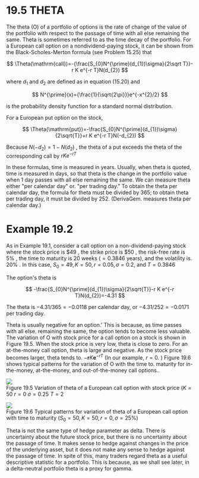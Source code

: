 # 19.5 THETA  

The theta (O) of a portfolio of options is the rate of change of the value of the portfolio with respect to the passage of time with all else remaining the same. Theta is sometimes referred to as the time decay of the portfolio. For a European call option on a nondividend-paying stock, it can be shown from the Black-Scholes-Merton formula (see Problem 15.25) that  

$$
\Theta(\mathrm{call})=-{\frac{S_{0}N^{\prime}(d_{1})\sigma}{2\sqrt T}}-r K e^{-r T}N(d_{2})
$$  

where $d_{1}$ and $d_{2}$ are defined as in equation (15.20) and  

$$
N^{\prime}(x)={\frac{1}{\sqrt{2\pi}}}e^{-x^{2}/2}
$$  

is the probability density function for a standard normal distribution.  

For a European put option on the stock,  

$$
\Theta(\mathrm{put})=-\frac{S_{0}N^{\prime}(d_{1})\sigma}{2\sqrt{T}}+r K e^{-r T}N(-d_{2})
$$  

Because $N(-d_{2})=1-N(d_{2})$ , the theta of a put exceeds the theta of the corresponding call by $r K e^{-r T}$  

In these formulas, time is measured in years. Usually, when theta is quoted, time is measured in days, so that theta is the change in the portfolio value when 1 day passes with all else remaining the same. We can measure theta either "per calendar day" or. "per trading day." To obtain the theta per calendar day, the formula for theta must be divided by 365; to obtain theta per trading day, it must be divided by 252. (DerivaGem. measures theta per calendar day.)  

# Example 19.2  

As in Example 19.1, consider a call option on a non-dividend-paying stock where the stock price is $\$49$ , the strike price is $\$50$ , the risk-free rate is $5\%$ , the time to maturity is 20 weeks $(=0.3846$ years), and the volatility is. $20\%$ . In this case, $S_{0}=49,K=50,r=0.05,\sigma=0.2,$ and $T=0.3846$  

The option's theta is  

$$
-\frac{S_{0}N^{\prime}(d_{1})\sigma}{2\sqrt{T}}-r K e^{-r T}N(d_{2})=-4.31
$$  

The theta is $-4.31/365=-0.0118$ per calendar day, or $-4.31/252=-0.0171$ per trading day.  

Theta is usually negative for an option.' This is because, as time passes with all else. remaining the same, the option tends to become less valuable. The variation of O with stock price for a call option on a stock is shown in Figure 19.5. When the stock price is very low, theta is close to zero. For an at-the-money call option, theta is large and negative. As the stock price becomes larger, theta tends to. $-\boldsymbol{r}K\boldsymbol{e}^{-{r T}}$ (In our example, $r=0.$ ) Figure 19.6 shows typical patterns for the variation of O with the time to. maturity for in-the-money, at-the-money, and out-of-the-money call options..  

![](images/c358cd5f6ddabb09428a2ebdd72bfbfbfdd7611188987c2c3bb069466b374b3d.jpg)  
Figure 19.5 Variation of theta of a European call option with stock price $(K=50$ $r=0$ $\sigma=0.25$ $T=2$  

![](images/4d871b64e63a20c762953799336320b6ec747f42aea8b5cc8e287ee74f1aad61.jpg)  
Figure 19.6 Typical patterns for variation of theta of a European call option with time to maturity $(S_{0}=50,K=50,r=0,\sigma=25\%)$  

Theta is not the same type of hedge parameter as delta. There is uncertainty about the future stock price, but there is no uncertainty about the passage of time. It makes sense to hedge against changes in the price of the underlying asset, but it does not make any sense to hedge against the passage of time. In spite of this, many traders regard theta as a useful descriptive statistic for a portfolio. This is because, as we shall see later, in a delta-neutral portfolio theta is a proxy for gamma.  
